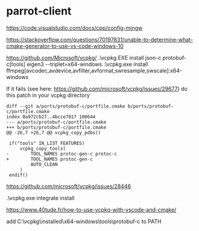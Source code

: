 # parrot-client

https://code.visualstudio.com/docs/cpp/config-mingw

https://stackoverflow.com/questions/70197831/unable-to-determine-what-cmake-generator-to-use-vs-code-windows-10


https://github.com/Microsoft/vcpkg/
.\vcpkg.EXE install json-c protobuf-c[tools] eigen3 --triplet=x64-windows
.\vcpkg.exe install ffmpeg[avcodec,avdevice,avfilter,avformat,swresample,swscale]:x64-windows

If it fails (see here: https://github.com/microsoft/vcpkg/issues/29677)
do this patch in your vcpkg directory
```git
diff --git a/ports/protobuf-c/portfile.cmake b/ports/protobuf-c/portfile.cmake
index 0a972cb27..4bcce7017 100644
--- a/ports/protobuf-c/portfile.cmake
+++ b/ports/protobuf-c/portfile.cmake
@@ -26,7 +26,7 @@ vcpkg_copy_pdbs()

 if("tools" IN_LIST FEATURES)
     vcpkg_copy_tools(
-        TOOL_NAMES protoc-gen-c protoc-c
+        TOOL_NAMES protoc-gen-c
         AUTO_CLEAN
     )
 endif()
```

https://github.com/microsoft/vcpkg/issues/28446

 .\vcpkg.exe integrate install

https://www.40tude.fr/how-to-use-vcpkg-with-vscode-and-cmake/

add C:\vcpkg\installed\x64-windows\tools\protobuf-c to PATH